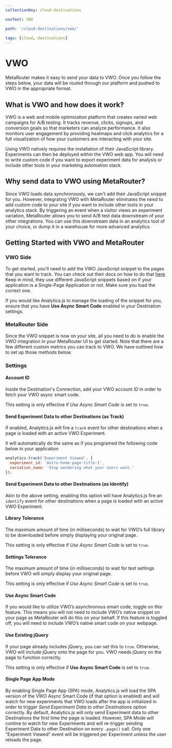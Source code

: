 ```yaml
---
collectionKey: cloud-destinations

navText: VWO

path: '/cloud-destinations/vwo/'

tags: [cloud, destinations]
---
```


# VWO

MetaRouter makes it easy to send your data to VWO. Once you follow the steps below, your data will be routed through our platform and pushed to VWO in the appropriate format.

## What is VWO and how does it work?

VWO is a web and mobile optimization platform that creates varied web campaigns for A/B testing. It tracks revenue, clicks, signups, and conversion goals so that marketers can analyze performance. It also monitors user engagement by providing heatmaps and click analytics for a full visualization of how your customers are interacting with your site.

Using VWO natively requires the installation of their JavaScript library. Experiments can then be deployed within the VWO web app. You will need to write custom code if you want to export experiment data for analysis or include other tools in your marketing automation stack.

## Why send data to VWO using MetaRouter?

Since VWO loads data synchronously, we can't add their JavaScript snippet for you. However, integrating VWO with MetaRouter eliminates the need to add custom code to your site if you want to include other tools in your analytics stack. By triggering an event when a visitor views an experiment variation, MetaRouter allows you to send A/B test data downstream of your other integrations. You can use this downstream data in an analytics tool of your choice, or dump it in a warehouse for more advanced analytics.

## Getting Started with VWO and MetaRouter

### VWO Side

To get started, you'll need to add the VWO JavaScript snippet to the pages that you want to track. You can check out their docs on how to do that [here](https://vwo.com/knowledge/add-vwo-smartcode-to-your-website/). Keep in mind, they use different JavaScript snippets based on if your application is a Single-Page Application or not. Make sure you load the correct one.

If you would like Analytics.js to manage the loading of the snippet for you, ensure that you have **Use Async Smart Code** enabled in your Destination settings.

### MetaRouter Side

Since the VWO snippet is now on your site, all you need to do is enable the VWO integration in your MetaRouter UI to get started. Note that there are a few different custom metrics you can track to VWO. We have outlined how to set up those methods below.

### Settings

#### Account ID

Inside the Destination's Connection, add your VWO account ID in order to fetch your VWO async smart code.

This setting is only effective if _Use Async Smart Code_ is set to `true`.

#### Send Experiment Data to other Destinations (as Track)

If enabled, Analytics.js will fire a `track` event for other destinations when a page is loaded with an active VWO Experiment.

It will automatically do the same as if you programed the following code below in your application

```javascript
analytics.track('Experiment Viewed', {
  experiment_id: 'Astro-home-page-title-1`,
  variation_name: 'Stop wondering what your users want.'
});
```

#### Send Experiment Data to other Destinations (as Identify)

Akin to the above setting, enabling this option will have Analytics.js fire an `identify` event for other destinations when a page is loaded with an active VWO Experiment.

#### Library Tolerance

The maximum amount of time (in milliseconds) to wait for VWO’s full library to be downloaded before simply displaying your original page.

This setting is only effective if _Use Async Smart Code_ is set to `true`.

#### Settings Tolerance

The maximum amount of time (in milliseconds) to wait for test settings before VWO will simply display your original page.

This setting is only effective if _Use Async Smart Code_ is set to `true`.

#### Use Async Smart Code

If you would like to utilize VWO’s asynchronous smart code, toggle on this feature. This means you will not need to include VWO’s native snippet on your page as MetaRouter will do this on your behalf. If this feature is toggled off, you will need to include VWO’s native smart code on your webpage.

#### Use Existing jQuery

If your page already includes jQuery, you can set this to `true`. Otherwise, VWO will include jQuery onto the page for you. VWO needs jQuery on the page to function correctly.

This setting is only effective if **Use Async Smart Code** is set to `true`.

#### Single Page App Mode

By enabling Single Page App (SPA) mode, Analytics.js will load the SPA version of the VWO Async Smart Code (if that option is enabled) and will watch for new experiments that VWO loads after the app is initialized in order to trigger _Send Experiment Data to other Destinations_ option correctly. By default, Analytics.js will only send Experiment data to other Destinations the first time the page is loaded. However, SPA Mode will contine to watch for new Experiments and will re-trigger sending Experiment Data to other Destination on every `.page()` call. Only one "Experiment Viewed" event will be triggered per Experiment unless the user reloads the page.
